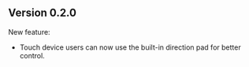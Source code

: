 
## Version 0.2.0

New feature:
- Touch device users can now use the built-in direction pad for better control.
